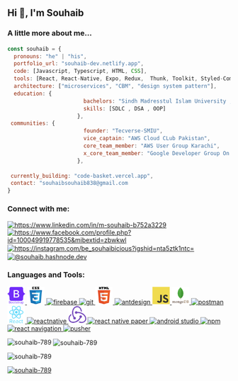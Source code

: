 
<h2 align="start">Hi 👋, I'm Souhaib</h2>
<!-- <h4 align="start">A passionate developer from Pakistan</h4> -->
<!-- <img align="center"  alt="Coding" width="300" src="https://images.squarespace-cdn.com/content/v1/5769fc401b631bab1addb2ab/1541580611624-TE64QGKRJG8SWAIUS7NS/ke17ZwdGBToddI8pDm48kPoswlzjSVMM-SxOp7CV59BZw-zPPgdn4jUwVcJE1ZvWQUxwkmyExglNqGp0IvTJZamWLI2zvYWH8K3-s_4yszcp2ryTI0HqTOaaUohrI8PI6FXy8c9PWtBlqAVlUS5izpdcIXDZqDYvprRqZ29Pw0o/coding-freak.gif"></img> -->
   

### A little more about me...  

```javascript
const souhaib = {
  pronouns: "he" | "his",
  portfolio_url: "souhaib-dev.netlify.app",
  code: [Javascript, Typescript, HTML, CSS],
  tools: [React, React-Native, Expo, Redux,  Thunk, Toolkit, Styled-Components],
  architecture: ["microservices", "CBM", "design system pattern"],
  education: {
                        bachelors: "Sindh Madresstul Islam University , Karachi",
                        skills: [SDLC , DSA , OOP]
                      },
 communities: {
                        founder: "Tecverse-SMIU",
                        vice_captain: "AWS Cloud CLub Pakistan",
                        core_team_member: "AWS User Group Karachi",
                        x_core_team_member: "Google Developer Group On Campus- SMIU"
                      },

 currently_building: "code-basket.vercel.app",
 contact: "souhaibsouhaib838@gmail.com
}
```

</em>



<h3 align="left">Connect with me:</h3>
<p align="left">
<a href="https://linkedin.com/in/m-souhaib-b752a3229" target="blank"><img align="center" src="https://raw.githubusercontent.com/rahuldkjain/github-profile-readme-generator/master/src/images/icons/Social/linked-in-alt.svg" alt="https://www.linkedin.com/in/m-souhaib-b752a3229" height="30" width="40" /></a>
<a href="https://fb.com/profile.php?id=100049919778535&mibextid=zbwkwl" target="blank"><img align="center" src="https://raw.githubusercontent.com/rahuldkjain/github-profile-readme-generator/master/src/images/icons/Social/facebook.svg" alt="https://www.facebook.com/profile.php?id=100049919778535&mibextid=zbwkwl" height="30" width="40" /></a>
<a href="https://instagram.com/be_souhaibicious?igshid=nta5ztk1ntc=" target="blank"><img align="center" src="https://raw.githubusercontent.com/rahuldkjain/github-profile-readme-generator/master/src/images/icons/Social/instagram.svg" alt="https://instagram.com/be_souhaibicious?igshid=nta5ztk1ntc=" height="30" width="40" /></a>
<a href="https://@souhaib.hashnode.dev" target="blank"><img align="center" src="https://raw.githubusercontent.com/rahuldkjain/github-profile-readme-generator/master/src/images/icons/Social/hashnode.svg" alt="@souhaib.hashnode.dev" height="30" width="40" /></a>
</p>

<h3 align="left">Languages and Tools:</h3>
<p align="left">  <a href="https://getbootstrap.com" target="_blank" rel="noreferrer"> <img src="https://raw.githubusercontent.com/devicons/devicon/master/icons/bootstrap/bootstrap-plain-wordmark.svg" alt="bootstrap" width="40" height="40"/> </a> <a href="https://www.w3schools.com/css/" target="_blank" rel="noreferrer"> <img src="https://raw.githubusercontent.com/devicons/devicon/master/icons/css3/css3-original-wordmark.svg" alt="css3" width="40" height="40"/> </a> <a href="https://firebase.google.com/" target="_blank" rel="noreferrer"> <img src="https://www.vectorlogo.zone/logos/firebase/firebase-icon.svg" alt="firebase" width="40" height="40"/> </a> <a href="https://git-scm.com/" target="_blank" rel="noreferrer"> <img src="https://www.vectorlogo.zone/logos/git-scm/git-scm-icon.svg" alt="git" width="40" height="40"/> </a> <a href="https://www.w3.org/html/" target="_blank" rel="noreferrer"> <img src="https://raw.githubusercontent.com/devicons/devicon/master/icons/html5/html5-original-wordmark.svg" alt="html5" width="40" height="40"/> </a> 
    <a href="https://ant.design/" target="_blank" rel="noreferrer"> <img src="https://static-00.iconduck.com/assets.00/ant-design-icon-2048x2046-tx16mhk6.png" alt="antdesign" width="40" height="40"/> </a> <a href="https://developer.mozilla.org/en-US/docs/Web/JavaScript" target="_blank" rel="noreferrer"> <img src="https://raw.githubusercontent.com/devicons/devicon/master/icons/javascript/javascript-original.svg" alt="javascript" width="40" height="40"/> </a> <a href="https://www.mongodb.com/" target="_blank" rel="noreferrer"> <img src="https://raw.githubusercontent.com/devicons/devicon/master/icons/mongodb/mongodb-original-wordmark.svg" alt="mongodb" width="40" height="40"/> </a> <a href="https://postman.com" target="_blank" rel="noreferrer"> <img src="https://www.vectorlogo.zone/logos/getpostman/getpostman-icon.svg" alt="postman" width="40" height="40"/> </a> <a href="https://reactjs.org/" target="_blank" rel="noreferrer"> <img src="https://raw.githubusercontent.com/devicons/devicon/master/icons/react/react-original-wordmark.svg" alt="react" width="40" height="40"/> </a> <a href="https://reactnative.dev/" target="_blank" rel="noreferrer"> <img src="https://reactnative.dev/img/header_logo.svg" alt="reactnative" width="40" height="40"/> </a> <a href="https://redux.js.org" target="_blank" rel="noreferrer"> <img src="https://raw.githubusercontent.com/devicons/devicon/master/icons/redux/redux-original.svg" alt="redux" width="40" height="40"/> </a> 
<a href="https://reactnativepaper.com/" target="_blank" rel="noreferrer"> <img src="https://pbs.twimg.com/profile_images/1197491571849084933/HAwtsa-i_400x400.jpg" alt="react native paper" width="40" height="40"/> </a>
<a href="https://shorturl.at/CEFQ9" target="_blank" rel="noreferrer"> <img src="https://static-00.iconduck.com/assets.00/android-studio-icon-486x512-zp9um7zl.png" alt="android studio" width="40" height="40"/> </a>
<a href="https://www.npmjs.com/" target="_blank" rel="noreferrer"> <img src="https://www.svgrepo.com/show/354128/npm.svg" alt="npm" width="60" height="40"/> </a>
<a href="https://reactnavigation.org/)" target="_blank" rel="noreferrer"> <img src="https://avatars.githubusercontent.com/u/29647600?s=280&v=4" alt="react navigation" width="40" height="40"/> </a>
<a href="https://pusher.com/" target="_blank" rel="noreferrer"> <img src="https://www.svgrepo.com/show/354235/pusher-icon.svg" alt="pusher" width="40" height="40"/> </a></p>



<p><img align="left" src="https://github-readme-stats.vercel.app/api/top-langs?username=souhaib-789&show_icons=true&locale=en&layout=compact" alt="souhaib-789" /></p>

<p>&nbsp;<img align="center" src="https://github-readme-stats.vercel.app/api?username=souhaib-789&show_icons=true&locale=en" alt="souhaib-789" /></p>

<p align="left"> <img src="https://komarev.com/ghpvc/?username=souhaib-789&label=Profile%20views&color=0e75b6&style=flat" alt="souhaib-789" /> </p>

<p align="left"> 
  <a href="https://github.com/ryo-ma/github-profile-trophy">
    <img src="https://github-profile-trophy.vercel.app/?username=souhaib-789" alt="souhaib-789" />
  </a> 
</p>
